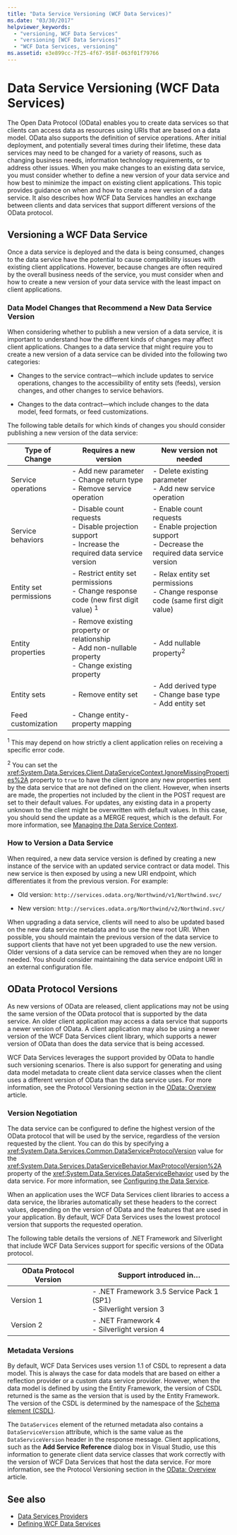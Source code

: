 ```yaml
---
title: "Data Service Versioning (WCF Data Services)"
ms.date: "03/30/2017"
helpviewer_keywords:
  - "versioning, WCF Data Services"
  - "versioning [WCF Data Services]"
  - "WCF Data Services, versioning"
ms.assetid: e3e899cc-7f25-4f67-958f-063f01f79766
---
```

# Data Service Versioning (WCF Data Services)
The Open Data Protocol (OData) enables you to create data services so that clients can access data as resources using URIs that are based on a data model. OData also supports the definition of service operations. After initial deployment, and potentially several times during their lifetime, these data services may need to be changed for a variety of reasons, such as changing business needs, information technology requirements, or to address other issues. When you make changes to an existing data service, you must consider whether to define a new version of your data service and how best to minimize the impact on existing client applications. This topic provides guidance on when and how to create a new version of a data service. It also describes how WCF Data Services handles an exchange between clients and data services that support different versions of the OData protocol.

## Versioning a WCF Data Service
 Once a data service is deployed and the data is being consumed, changes to the data service have the potential to cause compatibility issues with existing client applications. However, because changes are often required by the overall business needs of the service, you must consider when and how to create a new version of your data service with the least impact on client applications.

### Data Model Changes that Recommend a New Data Service Version
 When considering whether to publish a new version of a data service, it is important to understand how the different kinds of changes may affect client applications. Changes to a data service that might require you to create a new version of a data service can be divided into the following two categories:

- Changes to the service contract—which include updates to service operations, changes to the accessibility of entity sets (feeds), version changes, and other changes to service behaviors.

- Changes to the data contract—which include changes to the data model, feed formats, or feed customizations.

 The following table details for which kinds of changes you should consider publishing a new version of the data service:

|Type of Change|Requires a new version|New version not needed|
|--------------------|----------------------------|----------------------------|
|Service operations|-   Add new parameter<br />-   Change return type<br />-   Remove service operation|-   Delete existing parameter<br />-   Add new service operation|
|Service behaviors|-   Disable count requests<br />-   Disable projection support<br />-   Increase the required data service version|-   Enable count requests<br />-   Enable projection support<br />-   Decrease the required data service version|
|Entity set permissions|-   Restrict entity set permissions<br />-   Change response code (new first digit value) <sup>1</sup>|-   Relax entity set permissions<br />-   Change response code (same first digit value)|
|Entity properties|-   Remove existing property or relationship<br />-   Add non-nullable property<br />-   Change existing property|-   Add nullable property<sup>2</sup>|
|Entity sets|-   Remove entity set|-   Add derived type<br />-   Change base type<br />-   Add entity set|
|Feed customization|-   Change entity-property mapping||

 <sup>1</sup> This may depend on how strictly a client application relies on receiving a specific error code.

 <sup>2</sup> You can set the <xref:System.Data.Services.Client.DataServiceContext.IgnoreMissingProperties%2A> property to `true` to have the client ignore any new properties sent by the data service that are not defined on the client. However, when inserts are made, the properties not included by the client in the POST request are set to their default values. For updates, any existing data in a property unknown to the client might be overwritten with default values. In this case, you should send the update as a MERGE request, which is the default. For more information, see [Managing the Data Service Context](managing-the-data-service-context-wcf-data-services.md).

### How to Version a Data Service
 When required, a new data service version is defined by creating a new instance of the service with an updated service contract or data model. This new service is then exposed by using a new URI endpoint, which differentiates it from the previous version. For example:

- Old version: `http://services.odata.org/Northwind/v1/Northwind.svc/`

- New version: `http://services.odata.org/Northwind/v2/Northwind.svc/`

 When upgrading a data service, clients will need to also be updated based on the new data service metadata and to use the new root URI. When possible, you should maintain the previous version of the data service to support clients that have not yet been upgraded to use the new version. Older versions of a data service can be removed when they are no longer needed. You should consider maintaining the data service endpoint URI in an external configuration file.

## OData Protocol Versions
 As new versions of OData are released, client applications may not be using the same version of the OData protocol that is supported by the data service. An older client application may access a data service that supports a newer version of OData. A client application may also be using a newer version of the WCF Data Services client library, which supports a newer version of OData than does the data service that is being accessed.

 WCF Data Services leverages the support provided by OData to handle such versioning scenarios. There is also support for generating and using data model metadata to create client data service classes when the client uses a different version of OData than the data service uses. For more information, see the Protocol Versioning section in the [OData: Overview](https://www.odata.org/documentation/odata-version-2-0/overview/) article.

### Version Negotiation
 The data service can be configured to define the highest version of the OData protocol that will be used by the service, regardless of the version requested by the client. You can do this by specifying a <xref:System.Data.Services.Common.DataServiceProtocolVersion> value for the <xref:System.Data.Services.DataServiceBehavior.MaxProtocolVersion%2A> property of the <xref:System.Data.Services.DataServiceBehavior> used by the data service. For more information, see [Configuring the Data Service](configuring-the-data-service-wcf-data-services.md).

 When an application uses the WCF Data Services client libraries to access a data service, the libraries automatically set these headers to the correct values, depending on the version of OData and the features that are used in your application. By default, WCF Data Services uses the lowest protocol version that supports the requested operation.

 The following table details the versions of .NET Framework and Silverlight that include WCF Data Services support for specific versions of the OData protocol.

|OData Protocol Version|Support introduced in…|
|-----------------------------------------------------------------------------------|----------------------------|
|Version 1|- .NET Framework 3.5 Service Pack 1 (SP1)<br />- Silverlight version 3|
|Version 2|- .NET Framework 4<br />- Silverlight version 4|

### Metadata Versions
 By default, WCF Data Services uses version 1.1 of CSDL to represent a data model. This is always the case for data models that are based on either a reflection provider or a custom data service provider. However, when the data model is defined by using the Entity Framework, the version of CSDL returned is the same as the version that is used by the Entity Framework. The version of the CSDL is determined by the namespace of the [Schema element (CSDL)](/ef/ef6/modeling/designer/advanced/edmx/csdl-spec#schema-element-csdl).

 The `DataServices` element of the returned metadata also contains a `DataServiceVersion` attribute, which is the same value as the `DataServiceVersion` header in the response message. Client applications, such as the **Add Service Reference** dialog box in Visual Studio, use this information to generate client data service classes that work correctly with the version of WCF Data Services that host the data service. For more information, see the Protocol Versioning section in the [OData: Overview](https://www.odata.org/documentation/odata-version-2-0/overview/) article.

## See also

- [Data Services Providers](data-services-providers-wcf-data-services.md)
- [Defining WCF Data Services](defining-wcf-data-services.md)
